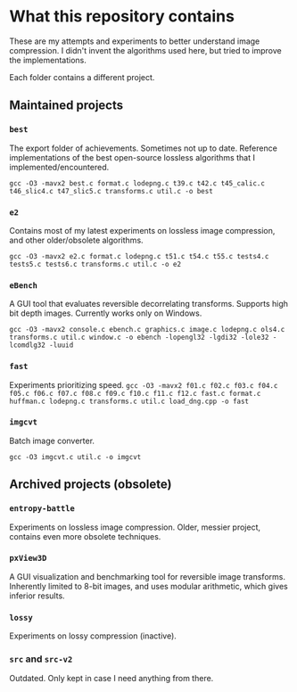 # What this repository contains

These are my attempts and experiments to better understand image compression.
I didn't invent the algorithms used here, but tried to improve the implementations.

Each folder contains a different project.

## Maintained projects

### `best`
The export folder of achievements. Sometimes not up to date.
Reference implementations of the best open-source lossless algorithms that I implemented/encountered.

`gcc -O3 -mavx2 best.c format.c lodepng.c t39.c t42.c t45_calic.c t46_slic4.c t47_slic5.c transforms.c util.c -o best`

### `e2`
Contains most of my latest experiments on lossless image compression, and other older/obsolete algorithms.

`gcc -O3 -mavx2 e2.c format.c lodepng.c t51.c t54.c t55.c tests4.c tests5.c tests6.c transforms.c util.c -o e2`

### `eBench`
A GUI tool that evaluates reversible decorrelating transforms.
Supports high bit depth images.
Currently works only on Windows.

`gcc -O3 -mavx2 console.c ebench.c graphics.c image.c lodepng.c ols4.c transforms.c util.c window.c -o ebench -lopengl32 -lgdi32 -lole32 -lcomdlg32 -luuid`

### `fast`
Experiments prioritizing speed.
`gcc -O3 -mavx2 f01.c f02.c f03.c f04.c f05.c f06.c f07.c f08.c f09.c f10.c f11.c f12.c fast.c format.c huffman.c lodepng.c transforms.c util.c load_dng.cpp -o fast`

### `imgcvt`
Batch image converter.

`gcc -O3 imgcvt.c util.c -o imgcvt`


## Archived projects (obsolete)

### `entropy-battle`
Experiments on lossless image compression. Older, messier project, contains even more obsolete techniques.

### `pxView3D`
A GUI visualization and benchmarking tool for reversible image transforms.
Inherently limited to 8-bit images, and uses modular arithmetic, which gives inferior results.

### `lossy`
Experiments on lossy compression (inactive).

### `src` and `src-v2`
Outdated. Only kept in case I need anything from there.
